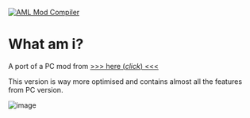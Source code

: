 [![AML Mod Compiler](https://github.com/AndroidModLoader/Project2DFX_Mobile/actions/workflows/main.yml/badge.svg?branch=main)](https://github.com/AndroidModLoader/Project2DFX_Mobile/actions/workflows/main.yml)

# What am i?
 A port of a PC mod from [>>> here (*click*) <<<](https://github.com/ThirteenAG/III.VC.SA.IV.Project2DFX)

This version is way more optimised and contains almost all the features from PC version.

![image](https://github.com/AndroidModLoader/Project2DFX_Mobile/assets/8864329/82e16b3f-d6e4-470c-be58-3acde8748f4e)
